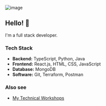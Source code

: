 ![image](https://github.com/cloudydaiyz/cloudydaiyz/assets/91110018/10a1fa34-3802-41f8-9dc2-41f7e4fadf8b)

## Hello! 👋 

I'm a full stack developer.

### Tech Stack
- **Backend:** TypeScript, Python, Java
- **Frontend:** React.js, HTML, CSS, JavaScript
- **Database:** MongoDB
- **Software:** Git, Terraform, Postman

### Also see
- [ My Technical Workshops ](/WORKSHOPS.md)
